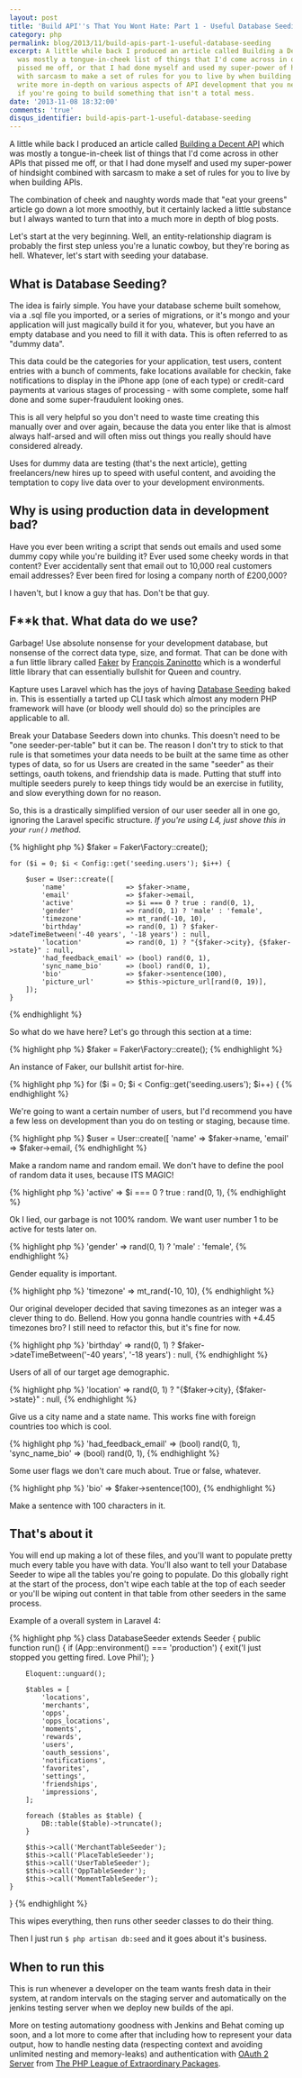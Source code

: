 ```yaml
---
layout: post
title: 'Build API''s That You Wont Hate: Part 1 - Useful Database Seeding'
category: php
permalink: blog/2013/11/build-apis-part-1-useful-database-seeding
excerpt: A little while back I produced an article called Building a Decent API which
  was mostly a tongue-in-cheek list of things that I'd come across in other APIs that
  pissed me off, or that I had done myself and used my super-power of hindsight combined
  with sarcasm to make a set of rules for you to live by when building APIs. Now I'll
  write more in-depth on various aspects of API development that you need to know
  if you're going to build something that isn't a total mess.
date: '2013-11-08 18:32:00'
comments: 'true'
disqus_identifier: build-apis-part-1-useful-database-seeding
---
```


A little while back I produced an article called [Building a Decent API][] which was mostly a tongue-in-cheek list of things that I'd come across in other APIs that pissed me off, or that I had done myself and used my super-power of hindsight combined with sarcasm to make a set of rules for you to live by when building APIs. 

The combination of cheek and naughty words made that "eat your greens" article go down a lot more smoothly, but it certainly lacked a little substance but I always wanted to turn that into a much more in depth of blog posts.

Let's start at the very beginning. Well, an entity-relationship diagram is probably the first step unless you're a lunatic cowboy, but they're boring as hell. Whatever, let's start with seeding your database.

## What is Database Seeding?

The idea is fairly simple. You have your database scheme built somehow, via a .sql file you imported, or a series of migrations, or it's mongo and your application will just magically build it for you, whatever, but you have an empty database and you need to fill it with data. This is often referred to as "dummy data".

This data could be the categories for your application, test users, content entries with a bunch of comments, fake locations available for checkin, fake notifications to display in the iPhone app (one of each type) or credit-card payments at various stages of processing - with some complete, some half done and some super-fraudulent looking ones.

This is all very helpful so you don't need to waste time creating this manually over and over again, because the data you enter like that is almost always half-arsed and will often miss out things you really should have considered already.

Uses for dummy data are testing (that's the next article), getting freelancers/new hires up to speed with useful content, and avoiding the temptation to copy live data over to your development environments.

## Why is using production data in development bad?

Have you ever been writing a script that sends out emails and used some dummy copy while you're building it? Ever used some cheeky words in that content? Ever accidentally sent that email out to 10,000 real customers email addresses? Ever been fired for losing a company north of £200,000? 

I haven't, but I know a guy that has. Don't be that guy.

## F**k that. What data do we use? 

Garbage! Use absolute nonsense for your development database, but nonsense of the correct data type, size, and format. That can be done with a fun little library called [Faker][] by [François Zaninotto](https://twitter.com/francoisz/) which is a wonderful little library that can essentially bullshit for Queen and country.

Kapture uses Laravel which has the joys of having [Database Seeding][] baked in. This is essentially a tarted up CLI task which almost any modern PHP framework will have (or bloody well should do) so the principles are applicable to all.

Break your Database Seeders down into chunks. This doesn't need to be "one seeder-per-table" but it can be. The reason I don't try to stick to that rule is that sometimes your data needs to be built at the same time as other types of data, so for us Users are created in the same "seeder" as their settings, oauth tokens, and friendship data is made. Putting that stuff into multiple seeders purely to keep things tidy would be an exercise in futility, and slow everything down for no reason. 

So, this is a drastically simplified version of our user seeder all in one go, ignoring the Laravel specific structure. _If you're using L4, just shove this in your `run()` method._

{% highlight php %}
    $faker = Faker\Factory::create();

    for ($i = 0; $i < Config::get('seeding.users'); $i++) {

        $user = User::create([
            'name'               => $faker->name,
            'email'              => $faker->email,
            'active'             => $i === 0 ? true : rand(0, 1),
            'gender'             => rand(0, 1) ? 'male' : 'female',
            'timezone'           => mt_rand(-10, 10),
            'birthday'           => rand(0, 1) ? $faker->dateTimeBetween('-40 years', '-18 years') : null,
            'location'           => rand(0, 1) ? "{$faker->city}, {$faker->state}" : null,
            'had_feedback_email' => (bool) rand(0, 1),
            'sync_name_bio'      => (bool) rand(0, 1),
            'bio'                => $faker->sentence(100),
            'picture_url'        => $this->picture_url[rand(0, 19)],
        ]);
    }
{% endhighlight %}

So what do we have here? Let's go through this section at a time:

{% highlight php %}
    $faker = Faker\Factory::create();
{% endhighlight %}
	
An instance of Faker, our bullshit artist for-hire.

{% highlight php %}
    for ($i = 0; $i < Config::get('seeding.users'); $i++) {
{% endhighlight %}

We're going to want a certain number of users, but I'd recommend you have a few less on development than you do on testing or staging, because time.

{% highlight php %}
        $user = User::create([
            'name'               => $faker->name,
            'email'              => $faker->email,
{% endhighlight %}

Make a random name and random email. We don't have to define the pool of random data it uses, because ITS MAGIC!

{% highlight php %}
            'active'             => $i === 0 ? true : rand(0, 1),
{% endhighlight %}
				
Ok I lied, our garbage is not 100% random. We want user number 1 to be active for tests later on.

{% highlight php %}
            'gender'             => rand(0, 1) ? 'male' : 'female',
{% endhighlight %}
				
Gender equality is important.

{% highlight php %}
            'timezone'           => mt_rand(-10, 10),
{% endhighlight %}
				
Our original developer decided that saving timezones as an integer was a clever thing to do. Bellend. How you gonna handle countries with +4.45 timezones bro? I still need to refactor this, but it's fine for now.

{% highlight php %}
            'birthday'           => rand(0, 1) ? $faker->dateTimeBetween('-40 years', '-18 years') : null,
{% endhighlight %}

Users of all of our target age demographic. 

{% highlight php %}
            'location'           => rand(0, 1) ? "{$faker->city}, {$faker->state}" : null,
{% endhighlight %}
				
Give us a city name and a state name. This works fine with foreign countries too which is cool.

{% highlight php %}
            'had_feedback_email' => (bool) rand(0, 1),
            'sync_name_bio'      => (bool) rand(0, 1),
{% endhighlight %}
            
Some user flags we don't care much about. True or false, whatever.

{% highlight php %}
            'bio'                => $faker->sentence(100),
{% endhighlight %}

Make a sentence with 100 characters in it. 


## That's about it

You will end up making a lot of these files, and you'll want to populate pretty much every table you have with data. You'll also want to tell your Database Seeder to wipe all the tables you're going to populate. Do this globally right at the start of the process, don't wipe each table at the top of each seeder or you'll be wiping out content in that table from other seeders in the same process.

Example of a overall system in Laravel 4:

{% highlight php %}
class DatabaseSeeder extends Seeder
{
    public function run()
    {
        if (App::environment() === 'production') {
            exit('I just stopped you getting fired. Love Phil');
        }

        Eloquent::unguard();

        $tables = [
            'locations',
            'merchants',
            'opps',
            'opps_locations',
            'moments',
            'rewards',
            'users',
            'oauth_sessions',
            'notifications',
            'favorites',
            'settings',
            'friendships',
            'impressions',
        ];

        foreach ($tables as $table) {
            DB::table($table)->truncate();
        }

        $this->call('MerchantTableSeeder');
        $this->call('PlaceTableSeeder');
        $this->call('UserTableSeeder');
        $this->call('OppTableSeeder');
        $this->call('MomentTableSeeder');
    }
}
{% endhighlight %}

This wipes everything, then runs other seeder classes to do their thing. 

Then I just run `$ php artisan db:seed` and it goes about it's business.

## When to run this

This is run whenever a developer on the team wants fresh data in their system, at random intervals on the staging server and automatically on the jenkins testing server when we deploy new builds of the api.

More on testing automationy goodness with Jenkins and Behat coming up soon, and a lot more to come after that including how to represent your data output, how to handle nesting data (respecting context and avoiding unlimited nesting and memory-leaks) and authentication with [OAuth 2 Server](https://github.com/php-loep/oauth2-server) from [The PHP League of Extraordinary Packages](http://www.thephpleague.com/).

[Building a Decent API]: http://philsturgeon.co.uk/blog/2013/07/building-a-decent-api
[Faker]: https://github.com/fzaninotto/Faker
[Database Seeding]: http://laravel.com/docs/migrations#database-seeding